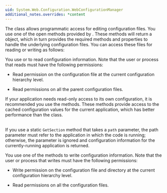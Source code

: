 ```yaml
---
uid: System.Web.Configuration.WebConfigurationManager
additional_notes.overrides: *content
---
```


<p>The <xref href="System.Configuration.Configuration"></xref> class allows programmatic access for editing configuration files. You use one of the open methods provided by <xref href="System.Web.Configuration.WebConfigurationManager"></xref>. These methods will return a <xref href="System.Configuration.Configuration"></xref> object, which in turn provides the required methods and properties to handle the underlying configuration files. You can access these files for reading or writing as follows:  
  
 You use <xref href="System.Configuration.Configuration.GetSection(System.String)"></xref> or <xref href="System.Configuration.Configuration.GetSectionGroup(System.String)"></xref> to read configuration information. Note that the user or process that reads must have the following permissions:  
  
-   Read permission on the configuration file at the current configuration hierarchy level.  
  
-   Read permissions on all the parent configuration files.  
  
 If your application needs read-only access to its own configuration, it is recommended you use the <xref href="System.Web.Configuration.WebConfigurationManager.GetSection*"></xref> methods. These methods provide access to the cached configuration values for the current application, which has better performance than the <xref href="System.Configuration.Configuration"></xref> class.  
  
 <block subset="none" type="note"><p>  
 If you use a static `GetSection` method that takes a <code>path</code> parameter, the path parameter must refer to the application in which the code is running; otherwise, the parameter is ignored and configuration information for the currently-running application is returned.  
  
</p></block>  
  
 You use one of the <xref href="System.Configuration.Configuration.Save*"></xref> methods to write configuration information. Note that the user or process that writes must have the following permissions:  
  
-   Write permission on the configuration file and directory at the current configuration hierarchy level.  
  
-   Read permissions on all the configuration files.</p>



